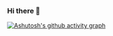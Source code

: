 ### Hi there 👋

<!--
**kharljordan/kharljordan** is a ✨ _special_ ✨ repository because its `README.md` (this file) appears on your GitHub profile.

Here are some ideas to get you started:

- 🔭 I’m currently working on Web development
- 🌱 I’m currently learning Web pentesting
- 👯 I’m looking to collaborate on beginner web dev projects
- 🤔 I’m looking for help with web dev
- 💬 Ask me about Html, Css. Js and web pentesting
- 📫 How to reach me: mailbooth.id@gmail.com
- ⚡ Fun fact: I design also
-->
[![Ashutosh's github activity graph](https://github-readme-activity-graph.cyclic.app/graph?username=Ashutosh00710)](https://github.com/kharljordan/github-readme-activity-graph)
